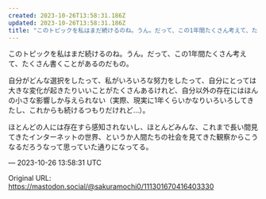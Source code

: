 ```yaml
---
created: 2023-10-26T13:58:31.186Z
updated: 2023-10-26T13:58:31.186Z
title: "このトピックを私はまだ続けるのね。うん。だって、この1年間たくさん考えて、たくさ[...]"
---
```


<p>このトピックを私はまだ続けるのね。うん。だって、この1年間たくさん考えて、たくさん書くことがあるのだもの。</p><p>自分がどんな選択をしたって、私がいろいろな努力をしたって、自分にとっては大きな変化が起きたりいいことがたくさんあるけれど、自分以外の存在にはほんの小さな影響しか与えられない（実際、現実に1年くらいかなりいろいろしてきたし、これからも続けるつもりだけれど…）。</p><p>ほとんどの人には存在すら感知されないし、ほとんどみんな、これまで長い間見てきたインターネットの世界、というか人間たちの社会を見てきた観察からこうなるだろうなって思っていた通りになってる。</p>

&mdash; 2023-10-26 13:58:31 UTC

Original URL: https://mastodon.social/@sakuramochi0/111301670416403330
